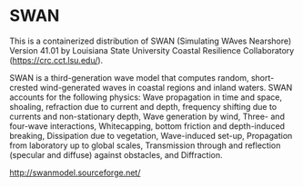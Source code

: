 # SWAN
This is a containerized distribution of SWAN (Simulating WAves Nearshore) Version 41.01 by Louisiana State University Coastal Resilience Collaboratory (https://crc.cct.lsu.edu/).

SWAN is a third-generation wave model that computes random, short-crested wind-generated waves in coastal regions and inland waters. SWAN accounts for the following physics: Wave propagation in time and space, shoaling, refraction due to current and depth, frequency shifting due to currents and non-stationary depth, Wave generation by wind, Three- and four-wave interactions, Whitecapping, bottom friction and depth-induced breaking, Dissipation due to vegetation, Wave-induced set-up, Propagation from laboratory up to global scales, Transmission through and reflection (specular and diffuse) against obstacles, and Diffraction.

http://swanmodel.sourceforge.net/
